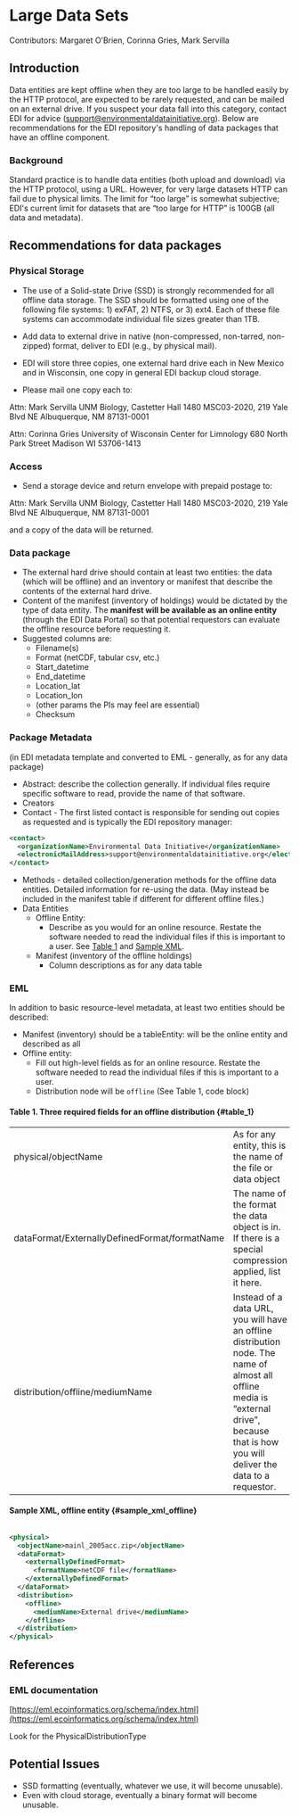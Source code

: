 # Large Data Sets

Contributors: Margaret O’Brien, Corinna Gries, Mark Servilla

## Introduction

Data entities are kept offline when they are too large to be handled easily by the HTTP protocol, are expected to be rarely requested, and can be mailed on an external drive.  If you suspect your data fall into this category, contact EDI for advice (support@environmentaldatainitiative.org). Below are recommendations for the EDI repository's handling of data packages that have an offline component.

### Background

Standard practice is to handle data entities (both upload and download) via the HTTP protocol, using a URL. However, for very large datasets HTTP can fail due to physical limits. The limit for “too large” is somewhat subjective; EDI's current limit for datasets that are “too large for HTTP” is 100GB (all data and metadata).

## Recommendations for data packages

### Physical Storage

* The use of a Solid-state Drive (SSD) is strongly recommended for all offline data storage. The SSD should be formatted using one of the following file systems: 1) exFAT, 2) NTFS, or 3) ext4. Each of these file systems can accommodate individual file sizes greater than 1TB.

* Add data to external drive in native (non-compressed, non-tarred, non-zipped) format, deliver to EDI (e.g., by physical mail).
* EDI will store three copies, one external hard drive each in New Mexico and in Wisconsin, one copy in general EDI backup cloud storage.
* Please mail one copy each to:

Attn: Mark Servilla
UNM Biology, Castetter Hall 1480
MSC03-2020, 219 Yale Blvd NE
Albuquerque, NM 87131-0001

Attn: Corinna Gries
University of Wisconsin
Center for Limnology
680 North Park Street
Madison WI 53706-1413

### Access

* Send a storage device and return envelope with prepaid postage to:

Attn: Mark Servilla
UNM Biology, Castetter Hall 1480
MSC03-2020, 219 Yale Blvd NE
Albuquerque, NM 87131-0001

and a copy of the data will be returned.

### Data package

* The external hard drive should contain at least two entities: the data (which will be offline) and an inventory or manifest that describe the contents of the external hard drive.
* Content of the manifest (inventory of holdings) would be dictated by the type of data entity. The **manifest will be available as an online entity** (through the EDI Data Portal) so that potential requestors can evaluate the offline resource before requesting it.
* Suggested columns are:
  * Filename(s)
  * Format (netCDF, tabular csv, etc.)
  * Start_datetime
  * End_datetime
  * Location_lat
  * Location_lon
  * (other params the PIs may feel are essential)
  * Checksum

### Package Metadata

(in EDI metadata template and converted to EML - generally, as for any data package)

* Abstract: describe the collection generally. If individual files require specific software to read, provide the name of that software.
* Creators
* Contact - The first listed contact is responsible for sending out copies as requested and is typically the EDI repository manager:
```xml
<contact>
  <organizationName>Environmental Data Initiative</organizationName>
  <electronicMailAddress>support@environmentaldatainitiative.org</electronicMailAddress>
</contact>
```
* Methods - detailed collection/generation methods for the offline data entities. Detailed information for re-using the data. (May instead be included in the manifest table if different for different offline files.)
* Data Entities
  * Offline Entity:
    * Describe as you would for an online resource. Restate the software needed to read the individual files if this is important to a user. See [Table 1](#table_1) and [Sample XML](#sample_xml_offline).
  * Manifest (inventory of the offline holdings)
    * Column descriptions as for any data table

### EML

In addition to basic resource-level metadata, at least two entities should be described:

* Manifest (inventory) should be a tableEntity: will be the online entity and described as all
* Offline entity:
  * Fill out high-level fields as for an online resource. Restate the software needed to read the individual files if this is important to a user.
  * Distribution node will be `offline` (See Table 1, code block)

#### Table 1. Three required fields for an offline distribution  {#table_1}

<table>
  <tr>
   <td>physical/objectName
   </td>
   <td>As for any entity, this is the name of the file or data object
   </td>
  </tr>
  <tr>
   <td>dataFormat/ExternallyDefinedFormat/formatName
   </td>
   <td>The name of the format the data object is in. If there is a special compression applied, list it here.
   </td>
  </tr>
  <tr>
   <td>distribution/offline/mediumName
   </td>
   <td>Instead of a data URL, you will have an offline distribution node. The name of almost all offline media is “external drive”, because that is how you will deliver the data to a requestor.
   </td>
  </tr>
</table>

#### Sample XML, offline entity   {#sample_xml_offline}

```xml

<physical>
  <objectName>mainl_2005acc.zip</objectName>
  <dataFormat>
    <externallyDefinedFormat>
      <formatName>netCDF file</formatName>
    </externallyDefinedFormat>
  </dataFormat>
  <distribution>
    <offline>
      <mediumName>External drive</mediumName>
    </offline>
  </distribution>
</physical>

```

## References

### EML documentation

[https://eml.ecoinformatics.org/schema/index.html](https://eml.ecoinformatics.org/schema/index.html)

Look for the PhysicalDistributionType

## Potential Issues

* SSD formatting (eventually, whatever we use, it will become unusable).
* Even with cloud storage, eventually a binary format will become unusable.
